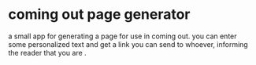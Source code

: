 # coming out page generator

a small app for generating a page for use in coming out. you can enter some personalized text
and get a link you can send to whoever, informing the reader that you are <insert label here>.
